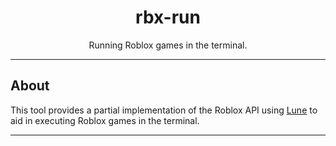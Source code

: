 <div align="center">

# rbx-run

Running Roblox games in the terminal.
</div>

-----

## About

This tool provides a partial implementation of the Roblox API using [Lune](https://github.com/lune-org/lune) to aid in executing Roblox games in the terminal.

-----
